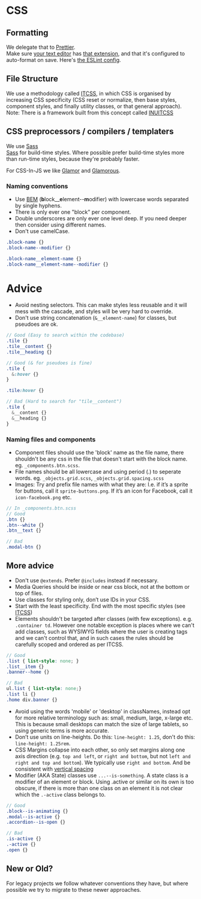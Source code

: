 # CSS

## Formatting

We delegate that to [Prettier](https://prettier.io/).   
Make sure [your text editor](https://code.visualstudio.com/&sa=D&ust=1520457897533000&usg=AFQjCNF3QTfRTIBG7ZBDeYbNMcYimiKSbw) has [that extension](https://marketplace.visualstudio.com/items?itemName=esbenp.prettier-vscode), and that it's configured to auto-format on save. Here's [the ESLint config](https://github.com/springload/eslint-plugin-springload).

## File Structure

We use a methodology called [ITCSS](https://www.xfive.co/blog/itcss-scalable-maintainable-css-architecture/),
in which CSS is organised by increasing CSS specificity (CSS reset or normalize, then base styles, component styles, and finally utility classes, or that general approach).  
Note: There is a framework built from this concept called [INUITCSS](https://github.com/inuitcss/inuitcss)


## CSS preprocessors / compilers / templaters

We use [Sass](http://sass-lang.com/guide)   
[Sass](https://github.com/sass/libsass) for build-time styles. Where possible prefer build-time styles more than run-time styles, because they're probably faster.

For CSS-In-JS we like [Glamor](https://github.com/threepointone/glamor) and [Glamorous](https://glamorous.rocks/).


### Naming conventions

- Use [BEM](https://en.bem.info/) (**b**lock__**e**lement--**m**odifier) with lowercase words separated by single hyphens.
- There is only ever one "block" per component.   
- Double underscores are only ever one level deep. If you need deeper then consider using different names.  
- Don't use camelCase.  

```SCSS
.block-name {}
.block-name--modifier {}

.block-name__element-name {} 
.block-name__element-name--modifier {}
```


# Advice

- Avoid nesting selectors. This can make styles less reusable and it will mess with the cascade, and styles will be very hard to override.  
- Don't use string concatenation (`&__element-name`) for classes, but pseudoes are ok.   

```scss
// Good (Easy to search within the codebase)
.tile {}
.tile__content {}
.tile__heading {}

// Good (& for pseudoes is fine)
.tile { 
  &:hover {}
}

.tile:hover {}

// Bad (Hard to search for "tile__content")
.tile { 
  &__content {}
  &__heading {}
}
```

### Naming files and components

- Component files should use the 'block' name as the file name, there shouldn't be any css in the file that doesn't start with the block name. eg. `_components.btn.scss`.  
- File names should be all lowercase and using period (.) to seperate words. eg. `_objects.grid.scss`, `_objects.grid.spacing.scss`  
- Images: Try and prefix file names with what they are: I.e. if it’s a sprite for buttons, call it `sprite-buttons.png`. If it’s an icon for Facebook, call it `icon-facebook.png` etc.  

```scss
// In _components.btn.scss
// Good 
.btn {}
.btn--white {}
.btn__text {}

// Bad 
.modal-btn {}
```

## More advice

- Don't use `@extends`. Prefer `@includes` instead if necessary.
- Media Queries should be inside or near css block, not at the bottom or top of files.
- Use classes for styling only, don’t use IDs in your CSS.
- Start with the least specificity. End with the most specific styles (see [ITCSS](https://www.xfive.co/blog/itcss-scalable-maintainable-css-architecture/))
- Elements shouldn't be targeted after classes (with few exceptions). e.g. `.container td`. However one notable exception is places where we can't add classes, such as WYSIWYG fields where the user is creating tags and we can't control that, and in such cases the rules should be carefully scoped and ordered as per ITCSS.

```scss
// Good 
.list { list-style: none; }
.list__item {}
.banner--home {}

// Bad
ul.list { list-style: none;}
.list li {}
.home div.banner {}
```

- Avoid using the words 'mobile' or 'desktop' in classNames, instead opt for more relative terminology such as: small, medium, large, x-large etc. This is because small desktops can match the size of large tablets, so using generic terms is more accurate.
- Don’t use units on line-heights. Do this: `line-height: 1.25`, don't do this: `line-height: 1.25rem`.
- CSS Margins collapse into each other, so only set margins along one axis direction (e.g. `top and left`, or `right and bottom`, but not `left and right and top and bottom`). We typically use `right and bottom`. And be consistent with 
[vertical spacing](http://webtypography.net/2.2.2)
- Modifier (AKA State) classes use `...--is-something`. A state class is a modifier of an element or block. Using .active or similar on its own is too obscure, if there is more than one class on an element it is not clear which the `.-active` class belongs to.

```scss
// Good
.block--is-animating {}
.modal--is-active {}
.accordion--is-open {}

// Bad
.is-active {}
.-active {}
.open {}
```

## New or Old?

For legacy projects we follow whatever conventions they have, but where possible we try to migrate to these newer approaches.

